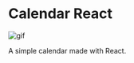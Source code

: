 # Calendar React

![gif](https://user-images.githubusercontent.com/63354464/132029869-5954eda7-969a-4938-a171-9f60d4705398.gif)

A simple calendar made with React.